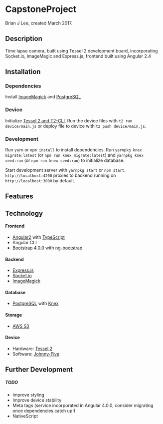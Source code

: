 # CapstoneProject

Brian J Lee, created March 2017.

## Description

Time lapse camera, built using Tessel 2 development board, incorporating Socket.io, ImageMagic and Express.js; frontend built using Angular 2.4

## Installation

### Dependencies
Install [ImageMagick](https://www.imagemagick.org/script/download.php) and [PostgreSQL](https://www.postgresql.org/download/)

### Device
Initialize [Tessel 2 and T2-CLI](http://tessel.github.io/t2-start/). Run the device files with `t2 run device/main.js` or deploy file to device with `t2 push device/main.js`.

### Development
Run `yarn` or `npm install` to install dependencies. Run `yarnpkg knex migrate:latest` (or `npm run knex migrate:latest`) and `yarnpkg knex seed:run` (or `npm run knex seed:run`) to initialize database.

Start development server with `yarnpkg start` or `npm start`. `http://localhost:4200` proxies to backend running on `http://localhost:3000` by default.

## Features



## Technology

#### Frontend
* [Angular2](https://angular.io) with [TypeScript](https://www.typescriptlang.org/)
* Angular CLI
* [Bootstrap 4.0.0](http://v4-alpha.getbootstrap.com/) with [ng-bootstrap](https://ng-bootstrap.github.io/#/home)

#### Backend
* [Express.js](https://expressjs.com)
* [Socket.io](https://socket.io)
* [ImageMagick](https://www.imagemagick.org/script/index.php)

#### Database
* [PostgreSQL](https://postgresql.org) with [Knex](https://knexjs.org)

#### Storage
* [AWS S3](https://aws.amazon.com/s3/)

#### Device
* Hardware: [Tessel 2](https://tessel.io/)
* Software: [Johnny-Five](http://johnny-five.io/)

## Further Development

##### TODO
* Improve styling
* Improve device stability
* Meta tags (service incorporated in Angular 4.0.0, consider migrating once dependencies catch up!)
* NativeScript